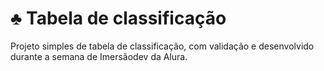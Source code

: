 # :clubs: Tabela de classificação
Projeto simples de tabela de classificação, com validação e desenvolvido durante a semana de Imersãodev da Alura.
